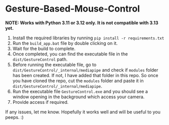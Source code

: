 # Gesture-Based-Mouse-Control

**NOTE: Works with Python 3.11 or 3.12 only. It is not compatible with 3.13 yet.**
1. Install the required libraries by running
    `pip install -r requirements.txt`
2. Run the `build_app.bat` file by double clicking on it.
3. Wait for the build to complete.
4. Once completed, you can find the executable file in the `dist/GestureControl` path.
5. Before running the executable file, go to `dist/GestureControl/_internal/mediapipe` and check if `modules` folder has been created. If not, I have added that folder in this repo. So once you have cloned the repo, cut the `modules` folder and paste it in `dist/GestureControl/_internal/mediapipe`. 
6. Run the executable file `GestureControl.exe` and you should see a window opening in the background which access your camera.
7. Provide access if required.

If any issues, let me know. 
Hopefully it works well and will be useful to you peeps. :)

